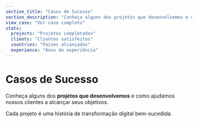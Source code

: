 ```yaml
---
section_title: "Casos de Sucesso"
section_description: "Conheça alguns dos projetos que desenvolvemos e como ajudamos nossos clientes a alcançar seus objetivos"
view_case: "Ver caso completo"
stats:
  projects: "Projetos completados"
  clients: "Clientes satisfeitos"
  countries: "Países alcançados"
  experience: "Anos de experiência"
---
```


# Casos de Sucesso

Conheça alguns dos **projetos que desenvolvemos** e como ajudamos nossos clientes a alcançar seus objetivos.

Cada projeto é uma história de transformação digital bem-sucedida.